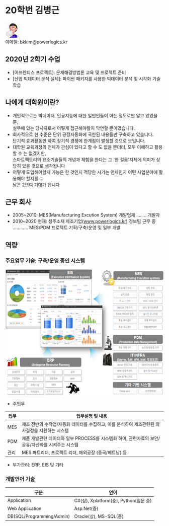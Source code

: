 # 20학번 김병근
<p>
<div class=insertcode>
<img src="https://github.com/ByeongKeun/Industrial-AI/raw/master/images/Imoge.gif" border="0" width="50" height="50">
</div> 
이메일: bkkim@powerlogics.kr
</p>
 
 ## 2020년 2학기 수업
 - [어프렌티스 프로젝트]: 문제해결방법론 교육 및 프로젝트 준비
 - [산업 빅데이터 분석 실제]: 파이썬 패키지를 사용한 빅데이터 분석 및 시각화 기술 학습

 ## 나에게 대학원이란? 
  - 개인적으로는 빅데이터, 인공지능에 대한 일반인들이 아는 정도로만 알고 있었을 뿐,<br>
    실무에 있는 당사자로서 어떻게 접근해야할지 막연할 뿐이였습니다.
  - 회사적으로 현 수준은 단위 공정자동화에 국한된 내용들만 구축하고 있습니다.<br>
    단기적 효과활동만 하여 장기적 경쟁에 한계점이 발생할 것으로 보입니다.
  - 대학원 교육과정의 전체가 관심이 있다고 할 수 도 없을 뿐더러, 모두 이해하고 활용할 수 는 없겠지만, <br>
    스마트팩토리의 요소기술들의 개념과 체험을 한다는 그 '한 걸음'자체에 의미가 상당히 있을 것으로 생각됩니다
  - 어떻게 도입해야할지 가능은 한 것인지 적당한 시기는 언제인지 어떤 사업분야에 활용해야 할지를....<br> 남은 2년여 기대가 됩니다 
  
 ## 근무 회사
   - 2005~2010: MES(Manufacturing Excution System) 개발업체 ........ 개발자
   - 2010~2020 현재: 청주소재 제조기업(www.powerlogics.kr) 정보팀 근무 중 ............ MES/PDM 프로젝트 기획/구축/운영 및 일부 개발      

 ## 역량
 ### 주요업무 기술: 구축/운영 중인 시스템
<p align="left" margin=100>  
<img src="./images/Main_System.png"  width="600" height="400">
</p>

  - 주업무  
   
   업무 | 업무설명 및 내용
  ------------ | -------------
   MES | 제조 전반의 수작업/자동화 데이터를 수집하고, 이를 분석하여 제조관련된 의사결정을 지원하는 시스템
   PDM | 제품 개발관련 데이터와 일부 PROCESS를 시스템화 하여, 관련자료의 보안/공유/자산화를 시켜주는 시스템
   관리 | MES 파트리더, 프로젝트 리더, 해외공장 (중국/베트남) 등
   
  - 부가관리: ERP, EIS 및 기타

 ### 개발언어 기술
  구분 | 언어
  ------------ | -------------
  Application | C#(상), Xplatform(중), Python(입문 중)
  Web Application | Asp.Net(중)
  DB(SQL/Programming/Admin) | Oracle(상), MS-SQL(중)
